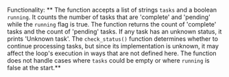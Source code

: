 Functionality: ** The function accepts a list of strings `tasks` and a boolean `running`. It counts the number of tasks that are 'complete' and 'pending' while the `running` flag is true. The function returns the count of 'complete' tasks and the count of 'pending' tasks. If any task has an unknown status, it prints 'Unknown task'. The `check_status()` function determines whether to continue processing tasks, but since its implementation is unknown, it may affect the loop's execution in ways that are not defined here. The function does not handle cases where `tasks` could be empty or where `running` is false at the start.**